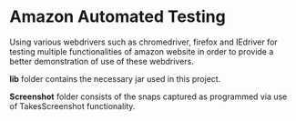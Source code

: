 # Amazon Automated Testing

Using various webdrivers such as chromedriver, firefox and IEdriver for testing multiple functionalities of amazon website in order to provide a better demonstration of use of these webdrivers.

**lib** folder contains the necessary jar used in this project.

**Screenshot** folder consists of the snaps captured as programmed via use of TakesScreenshot functionality.


